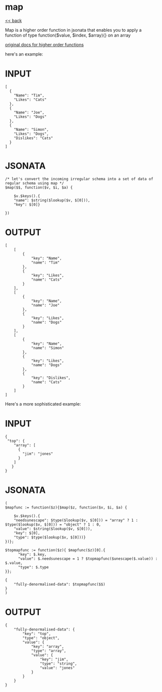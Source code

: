# map

[<< back](readme.md)

Map is a higher order function in jsonata that enables
you to apply a function of type function($value, $index, $array){} on an array

[original docs for higher order functions](https://docs.jsonata.org/higher-order-functions)

here's an example:

# INPUT
```
[
  {
   	"Name": "Tim",
    "Likes": "Cats"
  },
  {
   	"Name": "Joe",
    "Likes": "Dogs"
  },
  {
   	"Name": "Simon",
    "Likes": "Dogs",
    "Dislikes": "Cats"
  }
]
```

# JSONATA
```
/* let's convert the incoming irregular schema into a set of data of regular schema using map */
$map($$, function($v, $i, $a) {

	$v.$keys().{
    "name": $string($lookup($v, $[0])),
    "key": $[0]}

})
```

# OUTPUT
```
[
    [
        {
            "key": "Name",
            "name": "Tim"
        },
        {
            "key": "Likes",
            "name": "Cats"
        }
    ],
    [
        {
            "key": "Name",
            "name": "Joe"
        },
        {
            "key": "Likes",
            "name": "Dogs"
        }
    ],
    [
        {
            "key": "Name",
            "name": "Simon"
        },
        {
            "key": "Likes",
            "name": "Dogs"
        },
        {
            "key": "Dislikes",
            "name": "Cats"
        }
    ]
]

```

Here's a more sophisticated example:

# INPUT
```
{
 "top": {
    "array": [
      {
        "jim": "jones"
      }
    ]
   }
}
```

# JSONATA
```
( 
$mapfunc := function($z){$map($z, function($v, $i, $a) {

	$v.$keys().{
    "needsunescape": $type($lookup($v, $[0])) = "array" ? 1 : $type($lookup($v, $[0])) = "object" ? 1 : 0,
    "value": $string($lookup($v, $[0])), 
    "key": $[0],
    "type": $type($lookup($v, $[0]))}
})};

$topmapfunc := function($z){ $mapfunc($z)[0].{
	  "key": $.key,
      "value": $.needsunescape = 1 ? $topmapfunc($unescape($.value)) : $.value,
      "type": $.type
}};

{
	"fully-denormalised-data": $topmapfunc($$)
}
)
```

# OUTPUT
```
{
    "fully-denormalised-data": {
        "key": "top",
        "type": "object",
        "value": {
            "key": "array",
            "type": "array",
            "value": {
                "key": "jim",
                "type": "string",
                "value": "jones"
            }
        }
    }
}
```
